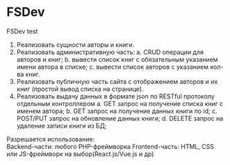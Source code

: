 # FSDev
FSDev test

1. Реализовать сущности авторы и книги. 
2. Реализовать административную часть: 
a. CRUD операции для авторов и книг; 
b. вывести список книг с обязательным указанием имени автора в списке; 
c. вывести список авторов с указанием кол-ва книг. 
3. Реализовать публичную часть сайта с отображением авторов и их книг (простой вывод списка на странице). 
4. Реализовать выдачу данных в формате json по RESTful протоколу отдельным 
контроллером 
a. GET запрос на получение списка книг с именем автора; 
b. GET запрос на получение данных книги по id; 
c. POST/PUT запрос на обновление данных книги; 
d. DELETE запрос на удаление записи книги из БД; 
 
Разрешается использование:  
Backend-части: любого PHP-фреймворка 
Frontend-часть: HTML, CSS или JS-фреймворк на выбор(React.js/Vue.js и др) 
